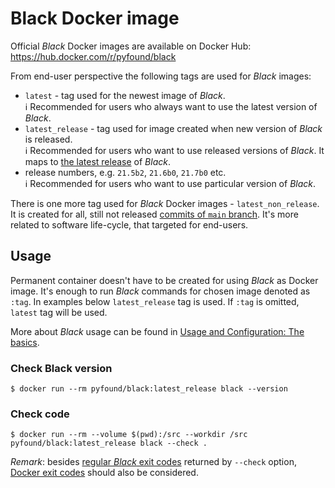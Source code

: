 # Black Docker image

Official _Black_ Docker images are available on Docker Hub:
https://hub.docker.com/r/pyfound/black

From end-user perspective the following tags are used for _Black_ images:

- `latest` - tag used for the newest image of _Black_.\
  ℹ Recommended for users who always want to use the latest version of _Black_.
- `latest_release` - tag used for image created when new version of _Black_ is
  released.\
  ℹ Recommended for users who want to use released versions of _Black_. It maps to [the latest release](https://github.com/psf/black/releases/latest)
  of _Black_.
- release numbers, e.g. `21.5b2`, `21.6b0`, `21.7b0` etc.\
  ℹ Recommended for users who want to use particular version of _Black_.

There is one more tag used for _Black_ Docker images - `latest_non_release`. It is
created for all, still not released
[commits of `main` branch](https://github.com/psf/black/commits/main). It's more related
to software life-cycle, that targeted for end-users.

## Usage

Permanent container doesn't have to be created for using _Black_ as Docker image. It's
enough to run _Black_ commands for chosen image denoted as `:tag`. In examples below
`latest_release` tag is used. If `:tag` is omitted, `latest` tag will be used.

More about _Black_ usage can be found in
[Usage and Configuration: The basics](./the_basics.md).

### Check Black version

```console
$ docker run --rm pyfound/black:latest_release black --version
```

### Check code

```console
$ docker run --rm --volume $(pwd):/src --workdir /src pyfound/black:latest_release black --check .
```

_Remark_: besides [regular _Black_ exit codes](./the_basics.md) returned by `--check`
option, [Docker exit codes](https://docs.docker.com/engine/reference/run/#exit-status)
should also be considered.
